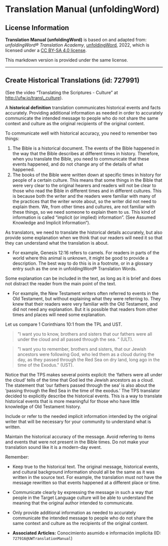 # Translation Manual (unfoldingWord)

## License Information

**Translation Manual (unfoldingWord)** is based on and adapted from: _unfoldingWord® Translation Academy_, [unfoldingWord](https://unfoldingword.org/utw), 2022, which is licensed under a [CC BY-SA 4.0 license](https://creativecommons.org/licenses/by-sa/4.0/legalcode.en).

This markdown version is provided under the same license.



--------------------------------

## Create Historical Translations (id: 727991)

(See the video “Translating the Scriptures \- Culture” at http://ufw.io/trans\_culture).

A **historical definition** translation communicates historical events and facts accurately. Providing additional information as needed in order to accurately communicate the intended message to people who do not share the same context and culture as the original recipients of the original content.

To communicate well with historical accuracy, you need to remember two things:

1. The Bible is a historical document. The events of the Bible happened in the way that the Bible describes at different times in history. Therefore, when you translate the Bible, you need to communicate that these events happened, and do not change any of the details of what happened.
2. The books of the Bible were written down at specific times in history for people of a certain culture. This means that some things in the Bible that were very clear to the original hearers and readers will not be clear to those who read the Bible in different times and in different cultures. This is because both the writer and the readers were familiar with many of the practices that the writer wrote about, so the writer did not need to explain them. We, from other times and cultures, are not familiar with these things, so we need someone to explain them to us. This kind of information is called “implicit (or implied) information”. (See Assumed Knowledge and Implicit Information“).

As translators, we need to translate the historical details accurately, but also provide some explanation when we think that our readers will need it so that they can understand what the translation is about.

* For example, Genesis 12:16 refers to camels. For readers in parts of the world where this animal is unknown, it might be good to provide a description. The best way to do this is in a footnote, or in a glossary entry such as the one in unfoldingWord® Translation Words.

Some explanation can be included in the text, as long as it is brief and does not distract the reader from the main point of the text.

* For example, the New Testament writers often referred to events in the Old Testament, but without explaining what they were referring to. They knew that their readers were very familiar with the Old Testament, and did not need any explanation. But it is possible that readers from other times and places will need some explanation.

Let us compare 1 Corinthians 10:1 from the TPL and UST.

> ”I want you to know, brothers and sisters that our fathers were all under the cloud and all passed through the sea. “ (ULT).

> ”I want you to remember, brothers and sisters, that our Jewish ancestors were following God, who led them as a cloud during the day, as they passed through the Red Sea on dry land, long ago in the time of the Exodus." (UST).

Notice that the TPS makes several points explicit: the ‘fathers were all under the cloud’ tells of the time that God led the Jewish ancestors as a cloud. The statement that ‘our fathers passed through the sea’ is also about the ‘passing through the Red Sea in the time of the exodus.’ The TPS translator decided to explicitly describe the historical events. This is a way to translate historical events that is more meaningful for those who have little knowledge of Old Testament history.

Include or refer to the needed implicit information intended by the original writer that will be necessary for your community to understand what is written.

Maintain the historical accuracy of the message. Avoid referring to items and events that were not present in the Bible times. Do not make your translation sound like it is a modern\-day event.

Remember:

* Keep true to the historical text. The original message, historical events, and cultural background information should all be the same as it was written in the source text. For example, the translation must not have the message rewritten so that events happened at a different place or time.
* Communicate clearly by expressing the message in such a way that people in the Target Language culture will be able to understand the meaning that the original author intended to communicate.
* Only provide additional information as needed to accurately communicate the intended message to people who do not share the same context and culture as the recipients of the original content.

* **Associated Articles:** Conocimiento asumido e información implícita (ID: `727916@UWTranslationManual`)


